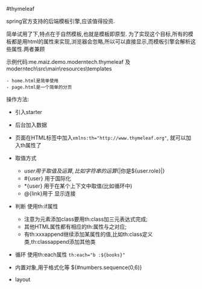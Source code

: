 #thymeleaf

spring官方支持的后端模板引擎,应该值得投资.

简单试用了下,特点在于自然模板,也就是模板即原型.
为了实现这个目标,所有的模板都是用html的属性来实现,浏览器会忽略,所以可以直接显示,而模板引擎会解析这些属性.两者兼顾

示例代码:me.maiz.demo.moderntech.thymeleaf 及 moderntech\src\main\resources\templates
    
    - home.html是简单使用
    - page.html是一个简单的分页
     
操作方法:
- 引入starter
- 后台加入数据
- 页面在HTML标签中加入`xmlns:th="http://www.thymeleaf.org"`, 就可以加入th属性了

- 取值方式 
    - ${user} 用于取值及运算,比如字符串的运算${|你是${user.role}|}
    - \#{user} 用于国际化
    - \*{user} 用于在某个上下文中取值(比如循环中)
    - @{link}用于 显示连接

- 判断 使用th:if属性
    - 注意为元素添加class要用th:class加三元表达式完成;
    - 其他HTML属性都有相应的th:属性与之对应;
    - 有th:xxxappend继续添加某属性的值,比如th:class定义类,th:classappend添加其他类
- 循环 使用th:each属性
    ```th:each="b :${books}"```
- 内置对象,用于格式化等 ${#numbers.sequence(0,6)}

- layout
